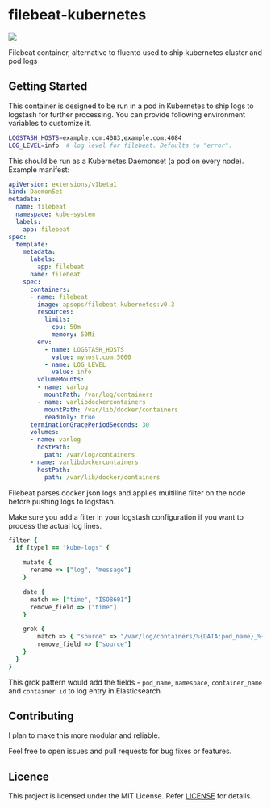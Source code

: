 # filebeat-kubernetes

[![](https://images.microbadger.com/badges/image/apsops/filebeat-kubernetes.svg)](https://microbadger.com/images/apsops/filebeat-kubernetes "")

Filebeat container, alternative to fluentd used to ship kubernetes cluster and pod logs

## Getting Started
This container is designed to be run in a pod in Kubernetes to ship logs to logstash for further processing.
You can provide following environment variables to customize it.

```bash
LOGSTASH_HOSTS=example.com:4083,example.com:4084
LOG_LEVEL=info  # log level for filebeat. Defaults to "error".
```

This should be run as a Kubernetes Daemonset (a pod on every node). Example manifest:

```yaml
apiVersion: extensions/v1beta1
kind: DaemonSet
metadata:
  name: filebeat
  namespace: kube-system
  labels:
    app: filebeat
spec:
  template:
    metadata:
      labels:
        app: filebeat
      name: filebeat
    spec:
      containers:
      - name: filebeat
        image: apsops/filebeat-kubernetes:v0.3
        resources:
          limits:
            cpu: 50m
            memory: 50Mi
        env:
          - name: LOGSTASH_HOSTS
            value: myhost.com:5000
          - name: LOG_LEVEL
            value: info
        volumeMounts:
        - name: varlog
          mountPath: /var/log/containers
        - name: varlibdockercontainers
          mountPath: /var/lib/docker/containers
          readOnly: true
      terminationGracePeriodSeconds: 30
      volumes:
      - name: varlog
        hostPath:
          path: /var/log/containers
      - name: varlibdockercontainers
        hostPath:
          path: /var/lib/docker/containers
```

Filebeat parses docker json logs and applies multiline filter on the node before pushing logs to logstash.

Make sure you add a filter in your logstash configuration if you want to process the actual log lines.

```ruby
filter {
  if [type] == "kube-logs" {

    mutate {
      rename => ["log", "message"]
    }

    date {
      match => ["time", "ISO8601"]
      remove_field => ["time"]
    }

    grok {
        match => { "source" => "/var/log/containers/%{DATA:pod_name}_%{DATA:namespace}_%{GREEDYDATA:container_name}-%{DATA:container_id}.log" }
        remove_field => ["source"]
    }
  }
}
```

This grok pattern would add the fields - `pod_name`, `namespace`, `container_name` and `container id` to log entry in Elasticsearch.

## Contributing
I plan to make this more modular and reliable.

Feel free to open issues and pull requests for bug fixes or features.

## Licence

This project is licensed under the MIT License. Refer [LICENSE](https://github.com/ApsOps/filebeat-kubernetes/blob/master/LICENSE) for details.

